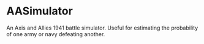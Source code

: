# AASimulator
An Axis and Allies 1941 battle simulator. Useful for estimating the probability of one army or navy defeating another.
